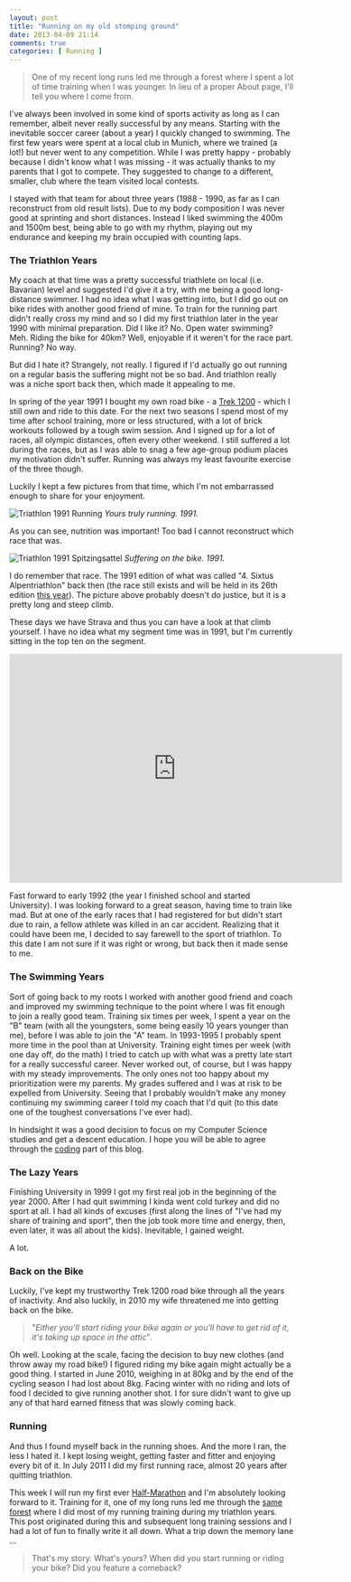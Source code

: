 ```yaml
---
layout: post
title: "Running on my old stomping ground"
date: 2013-04-09 21:14
comments: true
categories: [ Running ]
---
```

> One of my recent long runs led me through a forest where I spent a lot of
> time training when I was younger. In lieu of a proper About page, I'll tell
> you where I come from.

I've always been involved in some kind of sports activity as long as I can
remember, albeit never really successful by any means. Starting with the
inevitable soccer career (about a year) I quickly changed to swimming. The first
few years were spent at a local club in Munich, where we trained (a lot!) but never
went to any competition. While I was pretty happy - probably because I didn't know 
what I was missing - it was actually thanks to my parents that I got to compete. They
suggested to change to a different, smaller, club where the team visited local contests.

I stayed with that team for about three years (1988 - 1990, as far as I can reconstruct from
old result lists). Due to my body composition I was never good at sprinting and short distances.
Instead I liked swimming the 400m and 1500m best, being able to go with my rhythm, playing
out my endurance and keeping my brain occupied with counting laps. 

### The Triathlon Years ###
My coach at that time was a pretty successful triathlete on local (i.e. Bavarian) level and suggested
I'd give it a try, with me being a good long-distance swimmer. I had no idea what I was getting into,
but I did go out on bike rides with another good friend of mine. To train for the running part
didn't really cross my mind and so I did my first triathlon later in the year 1990 with minimal preparation.
Did I like it? No. Open water swimming? Meh. Riding the bike for 40km? Well,
enjoyable if it weren't for the race part. Running? No way. 

<!-- more -->

But did I hate it? Strangely, not really. I figured if I'd actually go out
running on a regular basis the suffering might not be so bad. And triathlon
really was a niche sport back then, which made it appealing to me.

In spring of the year 1991 I bought my own road bike - a [Trek 1200](http://www.trekbikes.com) - which I 
still own and ride to this date. For the next two seasons I spend most of my
time after school training, more or less structured, with a lot of brick
workouts followed by a tough swim session. And I signed up for a lot of races,
all olympic distances,  often every other weekend. I still suffered a
lot during the races, but as I was able to snag a few age-group podium
places my motivation didn't suffer. Running was always my least favourite exercise of the three though. 

Luckily I kept a few pictures from that time, which I'm not embarrassed enough to share for your enjoyment.

![Triathlon 1991 Running](http://assets.runbikeco.de/triathlon-1991-running.jpg)
_Yours truly running. 1991._

As you can see, nutrition was important! Too bad I cannot reconstruct which race that was.


![Triathlon 1991 Spitzingsattel](http://assets.runbikeco.de/triathlon-1991-spitzingsattel.jpg)
_Suffering on the bike. 1991._

I do remember that race. The 1991 edition of what was called "4. Sixtus Alpentriathlon" back then (the 
race still exists and will be held in its 26th edition [this year](http://www.alpen-triathlon.de)).
The picture above probably doesn't do justice, but it is a pretty long and steep climb.

These days we have Strava and thus you can have a look at that climb yourself.
I have no idea what my segment time was in 1991, but I'm currently sitting in
the top ten on the segment.

<iframe height='405' width='590' frameborder='0' allowtransparency='true' scrolling='no' src='http://app.strava.com/segments/659758/embed'></iframe>

Fast forward to early 1992 (the year I finished school and started University). I was looking 
forward to a great season, having time to train like mad. But at one of the early races that I had
registered for but didn't start due to rain, a fellow athlete was killed in an car accident. Realizing
that it could have been me, I decided to say farewell to the sport of triathlon. To this date I am not sure
if it was right or wrong, but back then it made sense to me.

### The Swimming Years ###

Sort of going back to my roots I worked with another good friend and coach and improved my swimming
technique to the point where I was fit enough to join a really good team. Training six times per week, I spent
a year on the "B" team (with all the youngsters, some being easily 10 years younger than me), before I was
able to join the "A" team. In 1993-1995 I probably spent more time in the pool than at University. Training 
eight times per week (with one day off, do the math) I tried to catch up with what was a pretty late start
for a really successful career. Never worked out, of course, but I was happy with my steady improvements.
The only ones not too happy about my prioritization were my parents. My grades suffered and I was at risk to 
be expelled from University. Seeing that I probably wouldn't make any money continuing my swimming career I told
my coach that I'd quit (to this date one of the toughest conversations I've ever had).

In hindsight it was a good decision to focus on my Computer Science studies and get a descent education. I hope
you will be able to agree through the [coding](http://blog.runbikeco.de/blog/categories/coding) part of this blog.

### The Lazy Years ###

Finishing University in 1999 I got my first real job in the beginning of the year 2000. After I had quit swimming I
kinda went cold turkey and did no sport at all. I had all kinds of excuses (first along the lines of "I've had my
share of training and sport", then the job took more time and energy, then, even later, it was all about the kids).
Inevitable, I gained weight.

A lot.

### Back on the Bike ###

Luckily, I've kept my trustworthy Trek 1200 road bike through all the years of inactivity. And also luckily, in 2010
my wife threatened me into getting back on the bike.

> "_Either you'll start riding your bike again or you'll have to get rid of it, it's taking up space in the attic_". 

Oh well. Looking at the scale, facing the decision to buy new clothes (and throw away my road bike!) I figured riding
my bike again might actually be a good thing. I started in June 2010, weighing in at 80kg and by the end of the cycling season
I had lost about 8kg. Facing winter with no riding and lots of food I decided to give running another shot. I for sure
didn't want to give up any of that hard earned fitness that was slowly coming back.

###  Running ###

And thus I found myself back in the running shoes. And the more I ran, the less I hated it. I kept losing weight,
getting faster and fitter and enjoying every bit of it. In July 2011 I did my first running race, almost 20 years
after quitting triathlon. 

This week I will run my first ever [Half-Marathon](http://www.vienna-marathon.com) and I'm absolutely looking forward
to it. Training for it, one of my long runs led me through the [same forest](http://app.strava.com/segments/3603663)
where I did most of my running training during my triathlon years. This post originated during this and subsequent
long training sessions and I had a lot of fun to finally write it all down. What a trip down the memory lane ...

> That's my story. What's yours? When did you start running or riding your bike? Did you feature a comeback?

